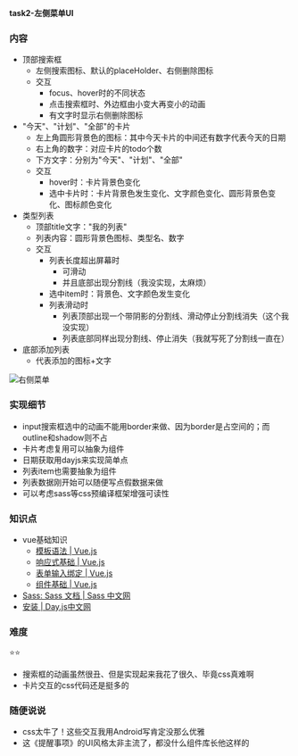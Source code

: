 **task2-左侧菜单UI**
### 内容
- 顶部搜索框
  - 左侧搜索图标、默认的placeHolder、右侧删除图标
  - 交互
    - focus、hover时的不同状态
    - 点击搜索框时、外边框由小变大再变小的动画
    - 有文字时显示右侧删除图标
- "今天"、"计划"、"全部"的卡片
  - 左上角圆形背景色的图标：其中今天卡片的中间还有数字代表今天的日期
  - 右上角的数字：对应卡片的todo个数
  - 下方文字：分别为"今天"、"计划"、"全部"
  - 交互
    - hover时：卡片背景色变化
    - 选中卡片时：卡片背景色发生变化、文字颜色变化、圆形背景色变化、图标颜色变化
- 类型列表
  - 顶部title文字："我的列表"
  - 列表内容：圆形背景色图标、类型名、数字
  - 交互
    - 列表长度超出屏幕时
      - 可滑动
      - 并且底部出现分割线（我没实现，太麻烦）
    - 选中item时：背景色、文字颜色发生变化
    - 列表滑动时
      - 列表顶部出现一个带阴影的分割线、滑动停止分割线消失（这个我没实现）
      - 列表底部同样出现分割线、停止消失（我就写死了分割线一直在）
- 底部添加列表
  - 代表添加的图标+文字


![右侧菜单](https://raw.github.com/nppp1990/easy-todo/master/doc/img/img2.png)
### 实现细节
- input搜索框选中的动画不能用border来做、因为border是占空间的；而outline和shadow则不占
- 卡片考虑复用可以抽象为组件
- 日期获取用dayjs来实现简单点
- 列表item也需要抽象为组件
- 列表数据刚开始可以随便写点假数据来做
- 可以考虑sass等css预编译框架增强可读性

### 知识点
- vue基础知识
  - [模板语法 | Vue.js](https://cn.vuejs.org/guide/essentials/template-syntax.html)
  - [响应式基础 | Vue.js](https://cn.vuejs.org/guide/essentials/reactivity-fundamentals.html)
  - [表单输入绑定 | Vue.js](https://cn.vuejs.org/guide/essentials/forms.html)
  - [组件基础 | Vue.js](https://cn.vuejs.org/guide/essentials/component-basics.html)
- [Sass: Sass 文档 | Sass 中文网](https://sass.bootcss.com/documentation)
- [安装 | Day.js中文网](https://dayjs.fenxianglu.cn/category/)

### 难度
⭐️⭐️
- 搜索框的动画虽然很丑、但是实现起来我花了很久、毕竟css真难啊
- 卡片交互的css代码还是挺多的
### 随便说说
- css太牛了！这些交互我用Android写肯定没那么优雅
- 这《提醒事项》的UI风格太非主流了，都没什么组件库长他这样的